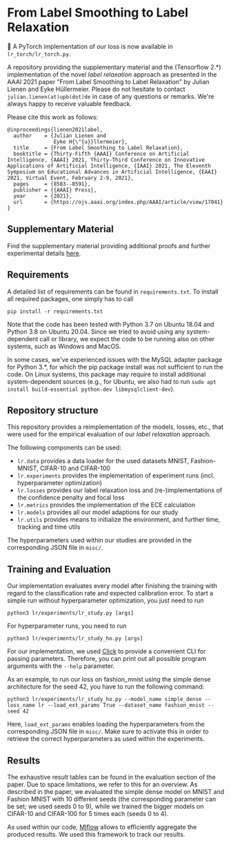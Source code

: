 # From Label Smoothing to Label Relaxation

:loudspeaker: A PyTorch implementation of our loss is now available in `lr_torch/lr_torch.py`.

A repository providing the supplementary material and the (Tensorflow 2.*) implementation of the novel *label relaxation* approach as presented in the AAAI 2021 paper "From Label Smoothing to Label Relaxation" by Julian Lienen and Eyke Hüllermeier. Please do not hesitate to contact `julian.lienen(at)upb(dot)de` in case of any questions or remarks. We're always happy to receive valuable feedback.

Please cite this work as follows:

```
@inproceedings{lienen2021label,
  author    = {Julian Lienen and
               Eyke H{\"{u}}llermeier},
  title     = {From Label Smoothing to Label Relaxation},
  booktitle = {Thirty-Fifth {AAAI} Conference on Artificial Intelligence, {AAAI} 2021, Thirty-Third Conference on Innovative Applications of Artificial Intelligence, {IAAI} 2021, The Eleventh Symposium on Educational Advances in Artificial Intelligence, {EAAI} 2021, Virtual Event, February 2-9, 2021},
  pages     = {8583--8591},
  publisher = {{AAAI} Press},
  year      = {2021},
  url       = {https://ojs.aaai.org/index.php/AAAI/article/view/17041}
}
```

## Supplementary Material

Find the supplementary material providing additional proofs and further experimental details [here](Lienen_AAAI21_LabelRelaxation_Supplement.pdf).

## Requirements

A detailed list of requirements can be found in `requirements.txt`. To install all required packages, one simply has to call
```
pip install -r requirements.txt
```

Note that the code has been tested with Python 3.7 on Ubuntu 18.04 and Python 3.8 on Ubuntu 20.04. Since we tried to avoid using any system-dependent call or library, we expect the code to be running also on other systems, such as Windows and MacOS.

In some cases, we've experienced issues with the MySQL adapter package for Python 3.*, for which the pip package install was not sufficient to run the code. On Linux systems, this package may require to install additional system-dependent sources (e.g., for Ubuntu, we also had to run `sudo apt install build-essential python-dev libmysqlclient-dev`).

## Repository structure

This repository provides a reimplementation of the models, losses, etc., that were used for the empirical evaluation of our _label relaxation_ approach.

The following components can be used:

- `lr.data` provides a data loader for the used datasets MNIST, Fashion-MNIST, CIFAR-10 and CIFAR-100
- `lr.experiments` provides the implementation of experiment runs (incl. hyperparameter optimization)
- `lr.losses` provides our label relaxation loss and (re-)implementations of the confidence penalty and focal loss
- `lr.metrics` provides the implementation of the ECE calculation
- `lr.models` provides all our model adaptions for our study
- `lr.utils` provides means to initialize the environment, and further time, tracking and time utils

The hyperparameters used within our studies are provided in the corresponding JSON file in `misc/`.

## Training and Evaluation

Our implementation evaluates every model after finishing the training with regard to the classification rate and expected calibration error. To start a simple run without hyperparameter optimization, you just need to run 

```python3 lr/experiments/lr_study.py [args]```

For hyperparameter runs, you need to run

```python3 lr/experiments/lr_study_ho.py [args]```

For our implementation, we used [Click](https://click.palletsprojects.com/en/7.x/) to provide a convenient CLI for passing parameters. Therefore, you can print out all possible program arguments with the `--help` parameter.

As an example, to run our loss on fashion_mnist using the simple dense architecture for the seed 42, you have to run the following command:

```python3 lr/experiments/lr_study_ho.py --model_name simple_dense --loss_name lr --load_ext_params True --dataset_name fashion_mnist --seed 42```

Here, `load_ext_params` enables loading the hyperparameters from the corresponding JSON file in `misc/`. Make sure to activate this in order to retrieve the correct hyperparameters as used within the experiments.

## Results

The exhaustive result tables can be found in the evaluation section of the paper. Due to space limitations, we refer to this for an overview. As described in the paper, we evaluated the simple dense model on MNIST and Fashion MNIST with 10 different seeds (the corresponding parameter can be set; we used seeds 0 to 9), while we trained the bigger models on CIFAR-10 and CIFAR-100 for 5 times each (seeds 0 to 4). 

As used within our code, [Mlflow](https://mlflow.org/) allows to efficiently aggregate the produced results. We used this framework to track our results.

